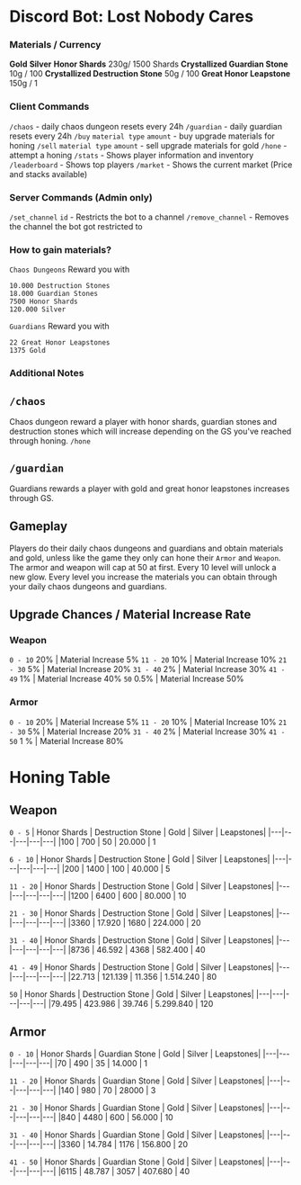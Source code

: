 # Discord Bot: Lost Nobody Cares

### Materials / Currency
**Gold**
**Silver**
**Honor Shards** 
230g/ 1500 Shards
**Crystallized Guardian Stone** 
10g / 100
**Crystallized Destruction Stone** 
50g / 100
**Great Honor Leapstone** 
150g / 1

### Client Commands

`/chaos` - daily chaos dungeon resets every 24h
`/guardian` - daily guardian resets every 24h
`/buy` `material type` `amount` - buy upgrade materials for honing
`/sell` `material type` `amount` - sell upgrade materials for gold
`/hone` - attempt a honing
`/stats` - Shows player information and inventory
`/leaderboard` - Shows top players
`/market` - Shows the current market (Price and stacks available)

### Server Commands (Admin only)
`/set_channel` `id` - Restricts the bot to a channel
`/remove_channel` - Removes the channel the bot got restricted to

### How to gain materials?
`Chaos Dungeons` Reward you with 
```
10.000 Destruction Stones
18.000 Guardian Stones
7500 Honor Shards
120.000 Silver
```  
`Guardians` Reward you with
```
22 Great Honor Leapstones
1375 Gold
```

### Additional Notes

## `/chaos`
Chaos dungeon reward a player with honor shards, guardian stones and destruction stones which will increase depending on the GS you've reached through honing. `/hone`

## `/guardian` 
Guardians rewards a player with gold and great honor leapstones increases through GS.

## Gameplay
Players do their daily chaos dungeons and guardians and obtain materials and gold, unless like the game they only can hone their `Armor` and `Weapon`.
The armor and weapon will cap at 50 at first.
Every 10 level will unlock a new glow.
Every level you increase the materials you can obtain through your daily chaos dungeons and guardians.

## Upgrade Chances / Material Increase Rate

### Weapon 
`0 - 10`
20% | Material Increase 5%
`11 - 20`
10% | Material Increase 10%
`21 - 30`
5% | Material Increase 20%
`31 - 40`
2% | Material Increase 30%
`41 - 49`
1% | Material Increase 40%
`50`
0.5% | Material Increase 50%

### Armor
`0 - 10`
20% | Material Increase 5%
`11 - 20`
10% | Material Increase 10%
`21 - 30`
5% | Material Increase 20%
`31 - 40`
2% | Material Increase 30%
`41 - 50`
1 % | Material Increase 80%

# Honing Table
## Weapon
`0 - 5`
| Honor Shards  | Destruction Stone  | Gold  | Silver | Leapstones|
|---|---|---|---|---|
|100   |  700 | 50  |  20.000 | 1

`6 - 10`
| Honor Shards  | Destruction Stone  | Gold  | Silver | Leapstones|
|---|---|---|---|---|
|200   |  1400 | 100  |  40.000 | 5

`11 - 20`
| Honor Shards  | Destruction Stone  | Gold  | Silver | Leapstones|
|---|---|---|---|---|
|1200   |  6400 | 600  |  80.000 | 10

`21 - 30`
| Honor Shards  | Destruction Stone  | Gold  | Silver | Leapstones|
|---|---|---|---|---|
|3360   |  17.920 | 1680  |  224.000 | 20

`31 - 40`
| Honor Shards  | Destruction Stone  | Gold  | Silver | Leapstones|
|---|---|---|---|---|
|8736   |  46.592 | 4368  |  582.400 | 40

`41 - 49`
| Honor Shards  | Destruction Stone  | Gold  | Silver | Leapstones|
|---|---|---|---|---|
|22.713   |  121.139 | 11.356  |  1.514.240 | 80

`50`
| Honor Shards  | Destruction Stone  | Gold  | Silver | Leapstones|
|---|---|---|---|---|
|79.495   |  423.986 | 39.746  |  5.299.840 | 120

## Armor
`0 - 10`
| Honor Shards  | Guardian Stone  | Gold  | Silver | Leapstones|
|---|---|---|---|---|
|70   |  490 | 35 |  14.000 | 1

`11 - 20`
| Honor Shards  | Guardian Stone  | Gold  | Silver | Leapstones|
|---|---|---|---|---|
|140   |  980 | 70  | 28000 | 3

`21 - 30`
| Honor Shards  | Guardian Stone  | Gold  | Silver | Leapstones|
|---|---|---|---|---|
|840   |  4480 | 600  |  56.000 | 10

`31 - 40`
| Honor Shards  | Guardian Stone  | Gold  | Silver | Leapstones|
|---|---|---|---|---|
|3360    |  14.784 | 1176  |  156.800 | 20 

`41 - 50`
| Honor Shards  | Guardian Stone  | Gold  | Silver | Leapstones|
|---|---|---|---|---|
|6115   |  48.787 | 3057  |  407.680 | 40


